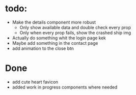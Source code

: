 # todo:
- Make the details component more robust
  - Only show available data and double check every prop
  - Only when every prop fails, show the crashed ship img
- Actually do something whit the login page kek
- Maybe add something in the contact page
- add animation to the close btn

# Done
- add cute heart favicon
- added work in progress components where needed
